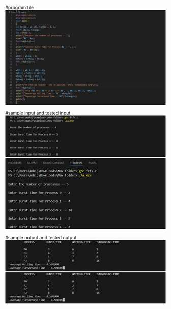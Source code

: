 #program file
![program_file](program_fcfs_5A2.png)

#sample input and tested input
![sample_input](IO_5A2.png)
![tested_input](Test_IO_5A2.png)

#sample output and tested output
![sample_output](OT_5A2.png)
![tested_output](OT_5A2.png)
